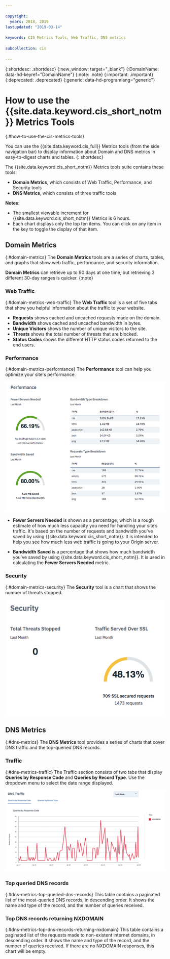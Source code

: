 ```yaml
---

copyright:
  years: 2018, 2019
lastupdated: "2019-03-14"

keywords: CIS Metrics Tools, Web Traffic, DNS metrics

subcollection: cis

---
```


{:shortdesc: .shortdesc}
{:new_window: target="_blank"}
{:DomainName: data-hd-keyref="DomainName"}
{:note: .note}
{:important: .important}
{:deprecated: .deprecated}
{:generic: data-hd-programlang="generic"}

# How to use the {{site.data.keyword.cis_short_notm}} Metrics Tools
{:#how-to-use-the-cis-metrics-tools}

You can use the {{site.data.keyword.cis_full}} Metrics tools (from the side navigation bar) to display information about Domain and DNS metrics in easy-to-digest charts and tables.
{: shortdesc}

The {{site.data.keyword.cis_short_notm}} Metrics tools suite contains these tools:
 * **Domain Metrics**, which consists of Web Traffic, Performance, and Security tools
 * **DNS Metrics**, which consists of three traffic tools

**Notes:**

 * The smallest viewable increment for {{site.data.keyword.cis_short_notm}} Metrics is 6 hours.
 * Each chart displays only the top ten items. You can click on any item in the key to toggle the display of that item.

## Domain Metrics
{:#domain-metrics}
The **Domain Metrics** tools are a series of charts, tables, and graphs that show web traffic, performance, and security information.

**Domain Metrics** can retrieve up to 90 days at one time, but retrieving 3 different 30-day ranges is quicker.
{:note}

### Web Traffic
{:#domain-metrics-web-traffic}
The **Web Traffic** tool is a set of five tabs that show you helpful information about the traffic to your website.
* **Requests** shows cached and uncached requests made on the domain.
* **Bandwidth** shows cached and uncached bandwidth in bytes.
* **Unique Visitors** shows the number of unique visitors to the site.
* **Threats** shows the total number of threats that are blocked.
* **Status Codes** shows the different HTTP status codes returned to the end users.


### Performance
{:#domain-metrics-performance}
The **Performance** tool can help you optimize your site's performance.


![Domain Performance Metrics image](images/domain-metrics-performance.png)

* **Fewer Servers Needed** is shown as a percentage, which is a rough estimate of how much less capacity you need for handling your site’s traffic. It's based on the number of requests and bandwidth you've saved by using {{site.data.keyword.cis_short_notm}}. It is intended to help you see how much less web traffic is going to your Origin server.

* **Bandwidth Saved** is a percentage that shows how much bandwidth you've saved by using {{site.data.keyword.cis_short_notm}}. It is used in calculating the **Fewer Servers Needed** metric.

### Security
{:#domain-metrics-security}
The **Security** tool is a chart that shows the number of threats stopped.

![Domain Security Metrics image](images/domain-metrics-security.png)

## DNS Metrics
{:#dns-metrics}
The **DNS Metrics** tool provides a series of charts that cover DNS traffic and the top-queried DNS records.

### Traffic
{:#dns-metrics-traffic}
The Traffic section consists of two tabs that display **Queries by Response Code** and **Queries by Record Type**. Use the dropdown menu to select the date range displayed.

![DNS Traffic image](images/dns-metrics-traffic.png)

### Top queried DNS records
{:#dns-metrics-top-queried-dns-records}
This table contains a paginated list of the most-queried DNS records, in descending order. It shows the name and type of the record, and the number of queries received.

### Top DNS records returning NXDOMAIN
{:#dns-metrics-top-dns-records-returning-nxdomain}
This table contains a paginated list of the requests made to non-existent internet domains, in descending order. It shows the name and type of the record, and the number of queries received. If there are no NXDOMAIN responses, this chart will be empty.
